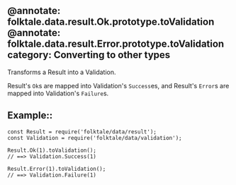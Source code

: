 @annotate: folktale.data.result.Ok.prototype.toValidation
@annotate: folktale.data.result.Error.prototype.toValidation
category: Converting to other types
---

Transforms a Result into a Validation.

Result's `Ok`s are mapped into Validation's `Success`es, and Result's `Error`s
are mapped into Validation's `Failure`s.


## Example::

    const Result = require('folktale/data/result');
    const Validation = require('folktale/data/validation');
    
    Result.Ok(1).toValidation();
    // ==> Validation.Success(1)
    
    Result.Error(1).toValidation();
    // ==> Validation.Failure(1)
